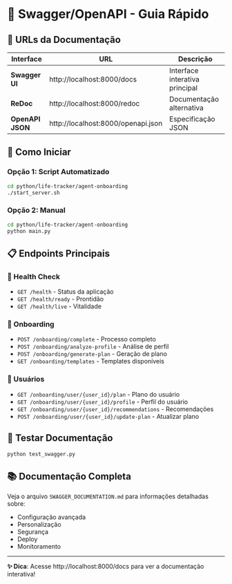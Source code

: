 # 🚀 Swagger/OpenAPI - Guia Rápido

## 📖 URLs da Documentação

| Interface | URL | Descrição |
|-----------|-----|-----------|
| **Swagger UI** | http://localhost:8000/docs | Interface interativa principal |
| **ReDoc** | http://localhost:8000/redoc | Documentação alternativa |
| **OpenAPI JSON** | http://localhost:8000/openapi.json | Especificação JSON |

## 🚀 Como Iniciar

### Opção 1: Script Automatizado
```bash
cd python/life-tracker/agent-onboarding
./start_server.sh
```

### Opção 2: Manual
```bash
cd python/life-tracker/agent-onboarding
python main.py
```

## 📋 Endpoints Principais

### 🏥 Health Check
- `GET /health` - Status da aplicação
- `GET /health/ready` - Prontidão
- `GET /health/live` - Vitalidade

### 👤 Onboarding
- `POST /onboarding/complete` - Processo completo
- `POST /onboarding/analyze-profile` - Análise de perfil
- `POST /onboarding/generate-plan` - Geração de plano
- `GET /onboarding/templates` - Templates disponíveis

### 👤 Usuários
- `GET /onboarding/user/{user_id}/plan` - Plano do usuário
- `GET /onboarding/user/{user_id}/profile` - Perfil do usuário
- `GET /onboarding/user/{user_id}/recommendations` - Recomendações
- `POST /onboarding/user/{user_id}/update-plan` - Atualizar plano

## 🧪 Testar Documentação

```bash
python test_swagger.py
```

## 📚 Documentação Completa

Veja o arquivo `SWAGGER_DOCUMENTATION.md` para informações detalhadas sobre:
- Configuração avançada
- Personalização
- Segurança
- Deploy
- Monitoramento

---

**✨ Dica**: Acesse http://localhost:8000/docs para ver a documentação interativa!
